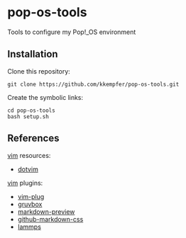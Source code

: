 # pop-os-tools

Tools to configure my Pop!\_OS environment

## Installation

Clone this repository:

    git clone https://github.com/kkempfer/pop-os-tools.git

Create the symbolic links:

    cd pop-os-tools
    bash setup.sh

## References

[vim](https://www.vim.org/) resources:
* [dotvim](https://github.com/nelstrom/dotvim)

[vim](https://www.vim.org/) plugins:
* [vim-plug](https://github.com/junegunn/vim-plug)
* [gruvbox](https://github.com/gruvbox-community/gruvbox)
* [markdown-preview](https://github.com/iamcco/markdown-preview.nvim)
* [github-markdown-css](https://github.com/sindresorhus/github-markdown-css)
* [lammps](https://github.com/tommason14/lammps.vim)

